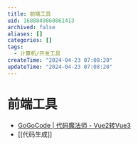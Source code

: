 ```yaml
---
title: 前端工具
uid: 1688849860861413
archived: false
aliases: []
categories: []
tags:
  - 计算机/开发工具
createTime: "2024-04-23 07:08:20"
updateTime: "2024-04-23 07:08:20"
---
```


# 前端工具

- [GoGoCode | 代码魔法师 - Vue2转Vue3](https://gogocode.io/zh)
- [[代码生成]]
